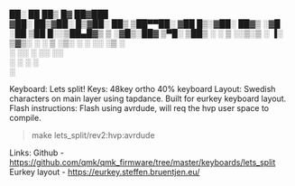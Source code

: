 
██░ ██ ██▒ █▓ ██▓███  
▓██░ ██▒▓██░ █▒▓██░ ██▒
▒██▀▀██░ ▓██ █▒░▓██░ ██▓▒
░▓█ ░██ ▒██ █░░▒██▄█▓▒ ▒
░▓█▒░██▓ ▒▀█░ ▒██▒ ░ ░
▒ ░░▒░▒ ░ ▐░ ▒▓▒░ ░ ░
▒ ░▒░ ░ ░ ░░ ░▒ ░  
 ░ ░░ ░ ░░ ░░  
 ░ ░ ░ ░  
 ░

Keyboard: Lets split!
Keys: 48key ortho 40% keyboard
Layout: Swedish characters on main layer using tapdance. Built for eurkey keyboard layout.
Flash instructions: Flash using avrdude, will req the hvp user space to compile.

> make lets_split/rev2:hvp:avrdude

Links:
Github - https://github.com/qmk/qmk_firmware/tree/master/keyboards/lets_split
Eurkey layout - https://eurkey.steffen.bruentjen.eu/

